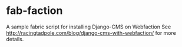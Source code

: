 fab-faction
===========

A sample fabric script for installing Django-CMS on Webfaction
See http://racingtadpole.com/blog/django-cms-with-webfaction/ for more details.
